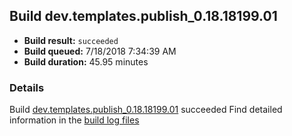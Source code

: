 ## Build dev.templates.publish_0.18.18199.01
- **Build result:** `succeeded`
- **Build queued:** 7/18/2018 7:34:39 AM
- **Build duration:** 45.95 minutes
### Details
Build [dev.templates.publish_0.18.18199.01](https://winappstudio.visualstudio.com/web/build.aspx?pcguid=a4ef43be-68ce-4195-a619-079b4d9834c2&builduri=vstfs%3a%2f%2f%2fBuild%2fBuild%2f26025) succeeded
Find detailed information in the [build log files](https://uwpctdiags.blob.core.windows.net/buildlogs/dev.templates.publish_0.18.18199.01_logs.zip)
